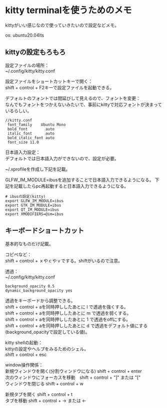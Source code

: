 # kitty terminalを使うためのメモ

kittyがいい感じなので使っていきたいので設定などメモ。

os: ubuntu20.04lts

## kittyの設定もろもろ

設定ファイルの場所：  
~/.config/kitty/kitty.conf 

設定ファイルをショートカットキーで開く：  
shift + control + F2キーで設定ファイルを起動できる。

デフォルトのフォントでは間延びして見えるので、フォントを変更：  
なんでもフォントをつかえないみたいで、事前にkittyで対応フォントが決まっているらしい。

```
//kitty.conf
 font_family    Ubuntu Mono
 bold_font        auto
 italic_font      auto
 bold_italic_font auto
 font_size 11.0
```

日本語入力設定：  
デフォルトでは日本語入力ができないので、設定が必要。

~/.xprofileを作成し下記を記載。

GLFW_IM_MODULE=ibusを追加することで日本語入力できるようになる。
下記を記載したらpc再起動すると日本語入力できるようになる。

```
# ibusの設定(kitty)
export GLFW_IM_MODULE=ibus
export GTK_IM_MODULE=ibus
export QT_IM_MODULE=ibus
export XMODIFIERS=@im=ibus
```

## キーボードショートカット

基本的なものだけ記載。

コピペなど：  
shift + control + ｘやｃやｖでする。shiftがいるので注意。

透過：  
~/.config/kitty/kitty.conf

```
background_opacity 0.5
dynamic_background_opacity yes
```

透過をキーボードから調整できる。  
shift + control + aを同時押ししたあとに l で透過を強くする。    
shift + control + aを同時押ししたあとに m で透過を弱くする。  
shift + control + aを同時押ししたあとに 1 で透過をoffにする。  
shift + control + aを同時押ししたあとに d で透過をデフォルト値にする(background_opacityで設定している値)。

kitty shellの起動：  
kittyの設定やヘルプをみるためのシェル。  
shift + control + esc

window操作関係：  
新規ウィンドウを開く(分割ウィンドウになる)  shift + control + enter  
次のウィンドウにフォーカスを移動　shift + control + "]" または "["  
ウィンドウを閉じる shift + control + w

新規タブを開く shift + control + t  
タブを移動 shift + control + -> または <-
